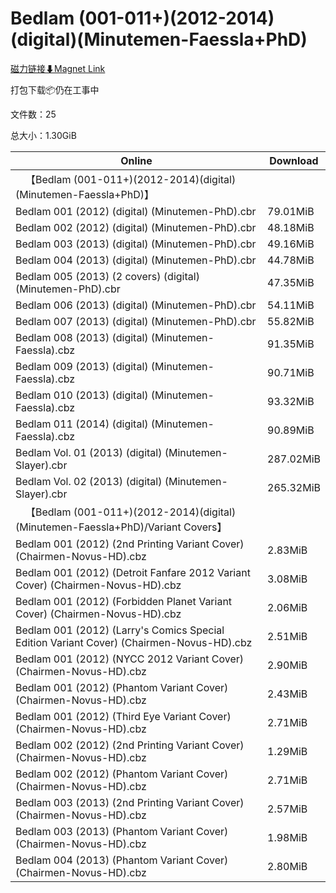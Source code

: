 # Bedlam (001-011+)(2012-2014)(digital)(Minutemen-Faessla+PhD)

[磁力链接⬇Magnet Link](magnet:?xt=urn:btih:cff824748a778858f0b47b38fb0c2ad6f32fb2be&dn=Bedlam%20%28001-011%2B%29%282012-2014%29%28digital%29%28Minutemen-Faessla%2BPhD%29)

打包下载📦仍在工事中

文件数：25

总大小：1.30GiB

Online | Download
--- | ---
&emsp;【Bedlam (001-011+)(2012-2014)(digital)(Minutemen-Faessla+PhD)】 | 
Bedlam 001 (2012) (digital) (Minutemen-PhD).cbr | 79.01MiB
Bedlam 002 (2012) (digital) (Minutemen-PhD).cbr | 48.18MiB
Bedlam 003 (2013) (digital) (Minutemen-PhD).cbr | 49.16MiB
Bedlam 004 (2013) (digital) (Minutemen-PhD).cbr | 44.78MiB
Bedlam 005 (2013) (2 covers) (digital) (Minutemen-PhD).cbr | 47.35MiB
Bedlam 006 (2013) (digital) (Minutemen-PhD).cbr | 54.11MiB
Bedlam 007 (2013) (digital) (Minutemen-PhD).cbr | 55.82MiB
Bedlam 008 (2013) (digital) (Minutemen-Faessla).cbz | 91.35MiB
Bedlam 009 (2013) (digital) (Minutemen-Faessla).cbz | 90.71MiB
Bedlam 010 (2013) (digital) (Minutemen-Faessla).cbz | 93.32MiB
Bedlam 011 (2014) (digital) (Minutemen-Faessla).cbz | 90.89MiB
Bedlam Vol. 01 (2013) (digital) (Minutemen-Slayer).cbr | 287.02MiB
Bedlam Vol. 02 (2013) (digital) (Minutemen-Slayer).cbr | 265.32MiB
&emsp;【Bedlam (001-011+)(2012-2014)(digital)(Minutemen-Faessla+PhD)/Variant Covers】 | 
Bedlam 001 (2012) (2nd Printing Variant Cover) (Chairmen-Novus-HD).cbz | 2.83MiB
Bedlam 001 (2012) (Detroit Fanfare 2012 Variant Cover) (Chairmen-Novus-HD).cbz | 3.08MiB
Bedlam 001 (2012) (Forbidden Planet Variant Cover) (Chairmen-Novus-HD).cbz | 2.06MiB
Bedlam 001 (2012) (Larry's Comics Special Edition Variant Cover) (Chairmen-Novus-HD).cbz | 2.51MiB
Bedlam 001 (2012) (NYCC 2012 Variant Cover) (Chairmen-Novus-HD).cbz | 2.90MiB
Bedlam 001 (2012) (Phantom Variant Cover) (Chairmen-Novus-HD).cbz | 2.43MiB
Bedlam 001 (2012) (Third Eye Variant Cover) (Chairmen-Novus-HD).cbz | 2.71MiB
Bedlam 002 (2012) (2nd Printing Variant Cover) (Chairmen-Novus-HD).cbz | 1.29MiB
Bedlam 002 (2012) (Phantom Variant Cover) (Chairmen-Novus-HD).cbz | 2.71MiB
Bedlam 003 (2013) (2nd Printing Variant Cover) (Chairmen-Novus-HD).cbz | 2.57MiB
Bedlam 003 (2013) (Phantom Variant Cover) (Chairmen-Novus-HD).cbz | 1.98MiB
Bedlam 004 (2013) (Phantom Variant Cover) (Chairmen-Novus-HD).cbz | 2.80MiB
